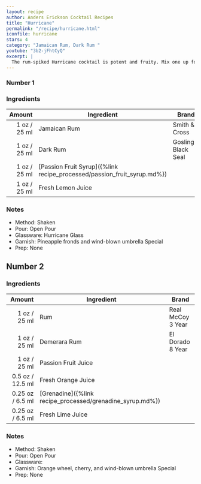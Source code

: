 ```yaml
---
layout: recipe
author: Anders Erickson Cocktail Recipes
title: "Hurricane"
permalink: "/recipe/hurricane.html"
iconfile: hurricane
stars: 4
category: "Jamaican Rum, Dark Rum "
youtube: "3b2-jFhtCyQ"
excerpt: |
  The rum-spiked Hurricane cocktail is potent and fruity. Mix one up for a trip to New Orleans without the plane ticket.
---
```


<div class="subrecipe" markdown="1">

### Number 1

### Ingredients

| Amount | Ingredient                                                    | Brand                |
| -----: | ------------------------------------------------------------- | -------------------- |
|   1 oz / 25 ml | Jamaican Rum                                                  | Smith & Cross        |
|   1 oz / 25 ml | Dark Rum                                                      | Gosling's Black Seal |
|   1 oz / 25 ml | [Passion Fruit Syrup]({%link recipe_processed/passion_fruit_syrup.md%}) |
|   1 oz / 25 ml | Fresh Lemon Juice                                             |

### Notes

- Method: Shaken
- Pour: Open Pour
- Glassware: Hurricane Glass
- Garnish: Pineapple fronds and wind-blown umbrella Special
- Prep: None

</div>
<div class="subrecipe" markdown="1">

## Number 2

### Ingredients

|  Amount | Ingredient                                      | Brand             |
| ------: | ----------------------------------------------- | ----------------- |
|    1 oz / 25 ml | Rum                                             | Real McCoy 3 Year |
|    1 oz / 25 ml | Demerara Rum                                    | El Dorado 8 Year  |
|    1 oz / 25 ml | Passion Fruit Juice                             |
|  0.5 oz / 12.5 ml | Fresh Orange Juice                              |
| 0.25 oz / 6.5 ml | [Grenadine]({%link recipe_processed/grenadine_syrup.md%}) |
| 0.25 oz / 6.5 ml | Fresh Lime Juice                                |

### Notes

- Method: Shaken
- Pour: Open Pour
- Glassware:
- Garnish: Orange wheel, cherry, and wind-blown umbrella Special
- Prep: None

</div>
